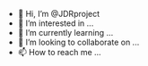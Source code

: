 - 👋 Hi, I’m @JDRproject
- 👀 I’m interested in ...
- 🌱 I’m currently learning ...
- 💞️ I’m looking to collaborate on ...
- 📫 How to reach me ...

<!---
JDRproject/JDRproject is a ✨ special ✨ repository because its `README.md` (this file) appears on your GitHub profile.
You can click the Preview link to take a look at your changes.
--->
